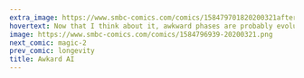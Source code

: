 ```yaml
---
extra_image: https://www.smbc-comics.com/comics/158479701820200321after.png
hovertext: Now that I think about it, awkward phases are probably evolution's way of creating appropriate reserves of shame.
image: https://www.smbc-comics.com/comics/1584796939-20200321.png
next_comic: magic-2
prev_comic: longevity
title: Awkard AI
---
```


